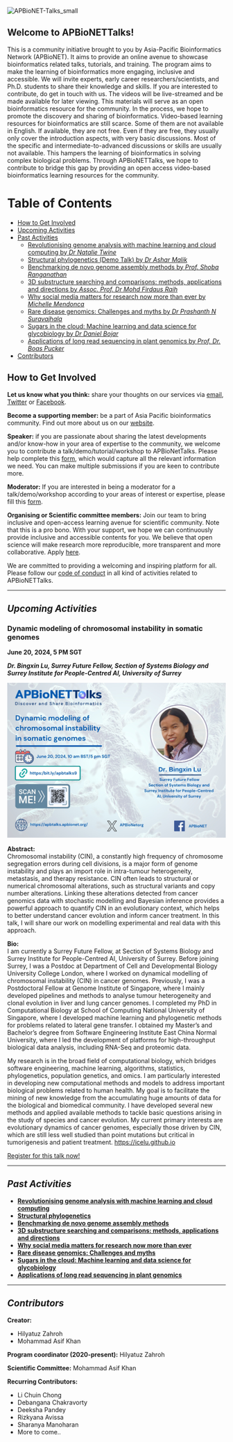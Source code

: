 ![APBioNET-Talks_small](https://user-images.githubusercontent.com/51225708/158517947-99445508-d8a6-450d-b37f-6192a1070388.png)

## **Welcome to APBioNETTalks!** 
This is a community initiative brought to you by Asia-Pacific Bioinformatics Network (APBioNET). It aims to provide an online avenue to showcase bioinformatics related talks, tutorials, and training. The program aims to make the learning of bioinformatics more engaging, inclusive and accessible. We will invite experts, early career researchers/scientists, and Ph.D. students to share their knowledge and skills. If you are interested to contribute, do get in touch with us. The videos will be live-streamed and be made available for later viewing. This materials will serve as an open bioinformatics resource for the community. In the process, we hope to promote the discovery and sharing of bioinformatics. Video-based learning resources for bioinformatics are still scarce. Some of them are not available in English. If available, they are not free. Even if they are free, they usually only cover the introduction aspects, with very basic discussions. Most of the specific and intermediate-to-advanced discussions or skills are usually not available. This hampers the learning of bioinformatics in solving complex biological problems. Through APBioNETTalks, we hope to contribute to bridge this gap by providing an open access video-based bioinformatics learning resources for the community.

Table of Contents
====================
- [How to Get Involved](#how-to-get-involved)
- [Upcoming Activities](#upcoming-activities)
- [Past Activities](#past-activities)
    + [Revolutionising genome analysis with machine learning and cloud computing by *Dr Natalie Twine*](https://github.com/APBioNET/APBioNETTalks/tree/main/APBTalks_2021_1)
    + [Structural phylogenetics (Demo Talk) by *Dr Ashar Malik*](https://github.com/APBioNET/APBioNETTalks/tree/main/APBTalks_2021_2)
    + [Benchmarking de novo genome assembly methods by *Prof. Shoba Ranganathan*](https://github.com/APBioNET/APBioNETTalks/tree/main/APBTalks_INBIOSIS_2021_1)
    + [3D substructure searching and comparisons: methods, applications and directions by *Assoc. Prof. Dr Mohd Firdaus Raih*](https://github.com/APBioNET/APBioNETTalks/tree/main/APBTalks_2021_3)
    + [Why social media matters for research now more than ever by *Michelle Mendonca*](https://github.com/APBioNET/APBioNETTalks/tree/main/APBTalks_2021_4)
    + [Rare disease genomics: Challenges and myths by *Dr Prashanth N Suravajhala*](https://github.com/APBioNET/APBioNETTalks/tree/main/APBTalks_INBIOSIS_2022_1)
    + [Sugars in the cloud: Machine learning and data science for glycobiology by *Dr Daniel Bojar*](https://github.com/APBioNET/APBioNETTalks/tree/main/APBTalks_2022_5)
    + [Applications of long read sequencing in plant genomics by *Prof. Dr. Boas Pucker*](https://github.com/APBioNET/APBioNETTalks/tree/main/APBTalks_2022_6)
- [Contributors](#contributors)


## **How to Get Involved** 
**Let us know what you think:** share your thoughts on our services via [email](secretariat@apbionet.org), [Twitter](https://twitter.com/APBioNetorg) or [Facebook](https://web.facebook.com/apbionet). 

**Become a supporting member:** be a part of Asia Pacific bioinformatics community. Find out more about us on our [website](http://www.apbionet.org/). 

**Speaker:** if you are passionate about sharing the latest developments and/or know-how in your area of expertise to the community, we welcome you to contribute a talk/demo/tutorial/workshop to APBioNetTalks. Please help complete this [form](https://bit.ly/APBioNetTalksForm2), which would capture all the relevant information we need. You can make multiple submissions if you are keen to contribute more. 

**Moderator:** If you are interested in being a moderator for a talk/demo/workshop according to your areas of interest or expertise, please fill this [form](https://bit.ly/APBioNetTalksForm2). 

**Organising or Scientific committee members:** Join our team to bring inclusive and open-access learning avenue for scientific community. Note that this is a pro bono. With your support, we hope we can continuously provide inclusive and accessible contents for you. We believe that open science will make research more reproducible, more transparent and more collaborative. Apply [here](https://bit.ly/APBioNetTalksForm2). 

We are committed to providing a welcoming and inspiring platform for all. Please follow our [code of conduct](https://apbtalks.apbionet.org/code-of-conduct/) in all kind of activities related to APBioNETTalks.

---

## *Upcoming Activities*
<!-- Stay tune for the upcoming activities. Meanwhile, you may view our previous talk from [APBioNETTalks YouTube playlist](https://www.youtube.com/playlist?list=PLM4Be87TgG8U1lx4qc1veuHynCw-fcSxi). -->
### Dynamic modeling of chromosomal instability in somatic genomes
**June 20, 2024, 5 PM SGT**

***Dr. Bingxin Lu, Surrey Future Fellow, Section of Systems Biology and Surrey Institute for People-Centred AI, University of Surrey*** 

![APBTalks9](https://github.com/APBioNET/APBioNETTalks/blob/main/APBTalks_2024_3/APBtalks9.jpeg)

**Abstract:** <br>
Chromosomal instability (CIN), a constantly high frequency of chromosome segregation errors during cell divisions, is a major form of genome instability and plays an import role in intra-tumour heterogeneity, metastasis, and therapy resistance. CIN often leads to structural or numerical chromosomal alterations, such as structural variants and copy number alterations. Linking these alterations detected from cancer genomics data with stochastic modelling and Bayesian inference provides a powerful approach to quantify CIN in an evolutionary context, which helps to better understand cancer evolution and inform cancer treatment. In this talk, I will share our work on modelling experimental and real data with this approach.

**Bio:** <br>
I am currently a Surrey Future Fellow, at Section of Systems Biology and Surrey Institute for People-Centred AI, University of Surrey.
Before joining Surrey, I was a Postdoc at Department of Cell and Developmental Biology University College London, where I worked on dynamical modelling of chromosomal instability (CIN) in cancer genomes. Previously, I was a Postdoctoral Fellow at Genome Institute of Singapore, where I mainly developed pipelines and methods to analyse tumour heterogeneity and clonal evolution in liver and lung cancer genomes. I completed my PhD in Computational Biology at School of Computing National University of Singapore, where I developed machine learning and phylogenetic methods for problems related to lateral gene transfer. I obtained my Master’s and Bachelor’s degree from Software Engineering Institute East China Normal University, where I led the development of platforms for high-throughput biological data analysis, including RNA-Seq and proteomic data.

My research is in the broad field of computational biology, which bridges software engineering, machine learning, algorithms, statistics, phylogenetics, population genetics, and omics. I am particularly interested in developing new computational methods and models to address important biological problems related to human health. My goal is to facilitate the mining of new knowledge from the accumulating huge amounts of data for the biological and biomedical community. I have developed several new methods and applied available methods to tackle basic questions arising in the study of species and cancer evolution. My current primary interests are evolutionary dynamics of cancer genomes, especially those driven by CIN, which are still less well studied than point mutations but critical in tumorigenesis and patient treatment.
https://icelu.github.io

[Register for this talk now!](https://bit.ly/apbtalks9)

---

## *Past Activities*
- [**Revolutionising genome analysis with machine learning and cloud computing**](https://github.com/APBioNET/APBioNETTalks/tree/main/APBTalks_2021_1)
- [**Structural phylogenetics**](https://github.com/APBioNET/APBioNETTalks/tree/main/APBTalks_2021_2)
- [**Benchmarking de novo genome assembly methods**](https://github.com/APBioNET/APBioNETTalks/tree/main/APBTalks_INBIOSIS_2021_1)
- [**3D substructure searching and comparisons: methods, applications and directions**](https://github.com/APBioNET/APBioNETTalks/tree/main/APBTalks_2021_3)
- [**Why social media matters for research now more than ever**](https://github.com/APBioNET/APBioNETTalks/tree/main/APBTalks_2021_4)
- [**Rare disease genomics: Challenges and myths**](https://github.com/APBioNET/APBioNETTalks/tree/main/APBTalks_INBIOSIS_2022_1)
- [**Sugars in the cloud: Machine learning and data science for glycobiology**](https://github.com/APBioNet/APBioNetTalks/tree/main/APBTalks_2022_5)
- [**Applications of long read sequencing in plant genomics**](https://github.com/APBioNET/APBioNETTalks/tree/main/APBTalks_2022_6)

---

## *Contributors*
**Creator:** 
- Hilyatuz Zahroh
- Mohammad Asif Khan

**Program coordinator (2020-present):**
Hilyatuz Zahroh

**Scientific Committee:**
Mohammad Asif Khan

**Recurring Contributors:**
- Li Chuin Chong
- Debangana Chakravorty 
- Deeksha Pandey
- Rizkyana Avissa
- Sharanya Manoharan
- More to come..

